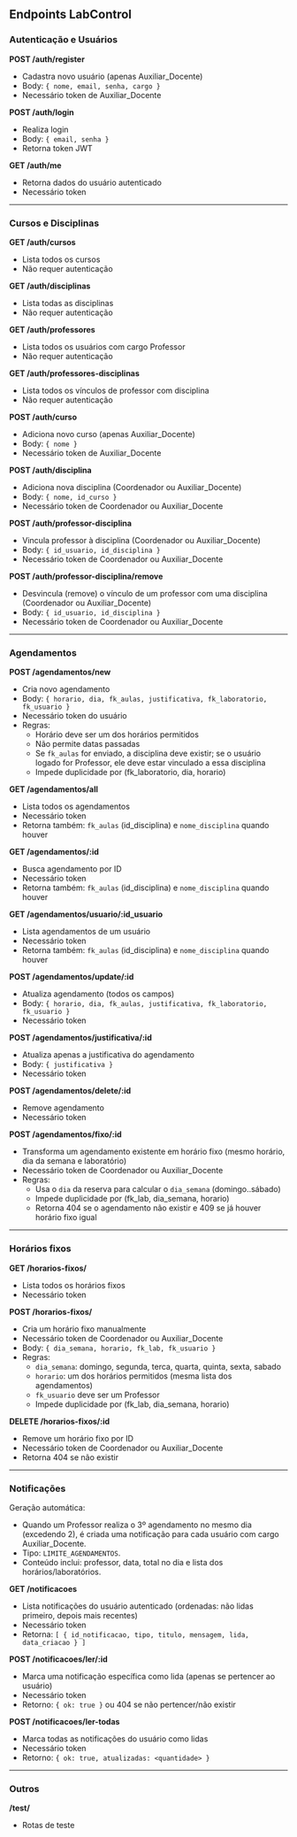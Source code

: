 ## Endpoints LabControl

### Autenticação e Usuários

**POST /auth/register**
- Cadastra novo usuário (apenas Auxiliar_Docente)
- Body: `{ nome, email, senha, cargo }`
- Necessário token de Auxiliar_Docente

**POST /auth/login**
- Realiza login
- Body: `{ email, senha }`
- Retorna token JWT

**GET /auth/me**
- Retorna dados do usuário autenticado
- Necessário token

---

### Cursos e Disciplinas

**GET /auth/cursos**
- Lista todos os cursos
- Não requer autenticação

**GET /auth/disciplinas**
- Lista todas as disciplinas
- Não requer autenticação

**GET /auth/professores**
- Lista todos os usuários com cargo Professor
- Não requer autenticação

**GET /auth/professores-disciplinas**
- Lista todos os vínculos de professor com disciplina
- Não requer autenticação

**POST /auth/curso**
- Adiciona novo curso (apenas Auxiliar_Docente)
- Body: `{ nome }`
- Necessário token de Auxiliar_Docente

**POST /auth/disciplina**
- Adiciona nova disciplina (Coordenador ou Auxiliar_Docente)
- Body: `{ nome, id_curso }`
- Necessário token de Coordenador ou Auxiliar_Docente

**POST /auth/professor-disciplina**
- Vincula professor à disciplina (Coordenador ou Auxiliar_Docente)
- Body: `{ id_usuario, id_disciplina }`
- Necessário token de Coordenador ou Auxiliar_Docente

**POST /auth/professor-disciplina/remove**
- Desvincula (remove) o vínculo de um professor com uma disciplina (Coordenador ou Auxiliar_Docente)
- Body: `{ id_usuario, id_disciplina }`
- Necessário token de Coordenador ou Auxiliar_Docente

---

### Agendamentos

**POST /agendamentos/new**
- Cria novo agendamento
- Body: `{ horario, dia, fk_aulas, justificativa, fk_laboratorio, fk_usuario }`
- Necessário token do usuário
- Regras:
  - Horário deve ser um dos horários permitidos
  - Não permite datas passadas
  - Se `fk_aulas` for enviado, a disciplina deve existir; se o usuário logado for Professor, ele deve estar vinculado a essa disciplina
  - Impede duplicidade por (fk_laboratorio, dia, horario)

**GET /agendamentos/all**
- Lista todos os agendamentos
- Necessário token
- Retorna também: `fk_aulas` (id_disciplina) e `nome_disciplina` quando houver

**GET /agendamentos/:id**
- Busca agendamento por ID
- Necessário token
- Retorna também: `fk_aulas` (id_disciplina) e `nome_disciplina` quando houver

**GET /agendamentos/usuario/:id_usuario**
- Lista agendamentos de um usuário
- Necessário token
- Retorna também: `fk_aulas` (id_disciplina) e `nome_disciplina` quando houver

**POST /agendamentos/update/:id**
- Atualiza agendamento (todos os campos)
- Body: `{ horario, dia, fk_aulas, justificativa, fk_laboratorio, fk_usuario }`
- Necessário token

**POST /agendamentos/justificativa/:id**
- Atualiza apenas a justificativa do agendamento
- Body: `{ justificativa }`
- Necessário token

**POST /agendamentos/delete/:id**
- Remove agendamento
- Necessário token

**POST /agendamentos/fixo/:id**
- Transforma um agendamento existente em horário fixo (mesmo horário, dia da semana e laboratório)
- Necessário token de Coordenador ou Auxiliar_Docente
- Regras:
  - Usa o `dia` da reserva para calcular o `dia_semana` (domingo..sábado)
  - Impede duplicidade por (fk_lab, dia_semana, horario)
  - Retorna 404 se o agendamento não existir e 409 se já houver horário fixo igual

---

### Horários fixos

**GET /horarios-fixos/**
- Lista todos os horários fixos
- Necessário token

**POST /horarios-fixos/**
- Cria um horário fixo manualmente
- Necessário token de Coordenador ou Auxiliar_Docente
- Body: `{ dia_semana, horario, fk_lab, fk_usuario }`
- Regras:
  - `dia_semana`: domingo, segunda, terca, quarta, quinta, sexta, sabado
  - `horario`: um dos horários permitidos (mesma lista dos agendamentos)
  - `fk_usuario` deve ser um Professor
  - Impede duplicidade por (fk_lab, dia_semana, horario)

**DELETE /horarios-fixos/:id**
- Remove um horário fixo por ID
- Necessário token de Coordenador ou Auxiliar_Docente
- Retorna 404 se não existir

---

### Notificações

Geração automática:
- Quando um Professor realiza o 3º agendamento no mesmo dia (excedendo 2), é criada uma notificação para cada usuário com cargo Auxiliar_Docente.
- Tipo: `LIMITE_AGENDAMENTOS`.
- Conteúdo inclui: professor, data, total no dia e lista dos horários/laboratórios.

**GET /notificacoes**
- Lista notificações do usuário autenticado (ordenadas: não lidas primeiro, depois mais recentes)
- Necessário token
- Retorna: `[ { id_notificacao, tipo, titulo, mensagem, lida, data_criacao } ]`

**POST /notificacoes/ler/:id**
- Marca uma notificação específica como lida (apenas se pertencer ao usuário)
- Necessário token
- Retorno: `{ ok: true }` ou 404 se não pertencer/não existir

**POST /notificacoes/ler-todas**
- Marca todas as notificações do usuário como lidas
- Necessário token
- Retorno: `{ ok: true, atualizadas: <quantidade> }`

---

### Outros

**/test/**
- Rotas de teste